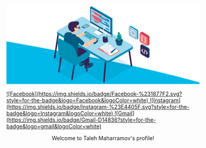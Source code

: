 
![Banner](https://github.com/talehmaharamov/talehmaharamov/blob/main/header.gif?raw=true)

<a href="https://facebook.com/talehmaharamov" target="_blank">
![Facebook](https://img.shields.io/badge/Facebook-%231877F2.svg?style=for-the-badge&logo=Facebook&logoColor=white)
</a>

<a href="https://instagram.com/talehmaharamov" target="_blank">
  ![Instagram](https://img.shields.io/badge/Instagram-%23E4405F.svg?style=for-the-badge&logo=Instagram&logoColor=white)
</a>

<a href="mailto:talehmeherrem85@gmail.com">
  ![Gmail](https://img.shields.io/badge/Gmail-D14836?style=for-the-badge&logo=gmail&logoColor=white)
</a>

<p align="center">
Welcome to Taleh Maharramov's profile!
</p>
